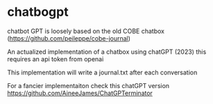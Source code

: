 # chatbogpt
chatbot GPT is loosely based on the old COBE chatbox (https://github.com/peileppe/cobe-journal)

An actualized implementation of a chatbox using chatGPT (2023)
this requires an api token from openai

This implementation will write a journal.txt after each conversation

For a fancier implementaiton check this chatGPT version
https://github.com/AineeJames/ChatGPTerminator
